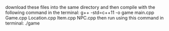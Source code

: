 download these files into the same directory and then compile with the following command in the terminal: 
g++ -std=c++11 -o game main.cpp Game.cpp Location.cpp Item.cpp NPC.cpp
then run using this command in terminal:
./game
